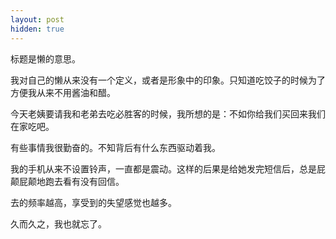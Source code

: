 ```yaml
---
layout: post
hidden: true
---
```

标题是懒的意思。

我对自己的懒从来没有一个定义，或者是形象中的印象。只知道吃饺子的时候为了方便我从来不用酱油和醋。

今天老姨要请我和老弟去吃必胜客的时候，我所想的是：不如你给我们买回来我们在家吃吧。

有些事情我很勤奋的。不知背后有什么东西驱动着我。

我的手机从来不设置铃声，一直都是震动。这样的后果是给她发完短信后，总是屁颠屁颠地跑去看有没有回信。

去的频率越高，享受到的失望感觉也越多。

久而久之，我也就忘了。